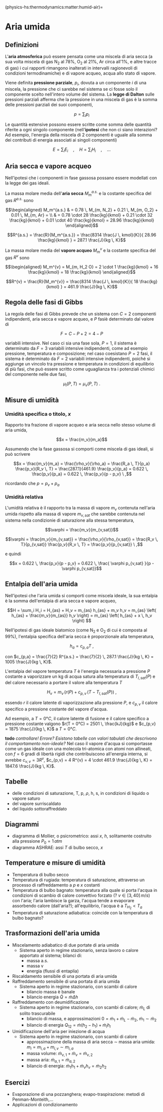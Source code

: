 (physics-hs:thermodynamics:matter:humid-air)=
# Aria umida

## Definizioni
L'**aria atmosferica** può essere pensata come una miscela di aria secca (a sua volta miscela di gas N$_2$ al 78%, O$_2$ al 21%, Ar circa all'1%, e altre tracce di gas) i cui rapporti rimangono inalterati in intervalli ragionevoli di condizioni termodinamiche) e di vapore acqueo, acqua allo stato di vapore.

Viene definita **pressione parziale**, $p_i$, dovuta a un componente $i$ di una miscela, la pressione che ci sarebbe nel sistema se ci fosse solo il componente scelto nell'intero volume del sistema. La **legge di Dalton** sulle pressioni parziali afferma che la pressione in una miscela di gas è la somma delle pressioni parziali dei suoi componenti,

$$p = \sum_i p_i$$

Le quantità estensive possono essere scritte come somma delle quantità riferite a ogni singolo componente (nell'**ipotesi** che non ci siano interazioni? Ad esempio, l'energia della miscela di 2 componenti è uguale alla somma dei contributi di energia associati ai singoli componenti)

$$E = \sum_i E_i \quad , \quad H = \sum_i H_i \quad , \quad \dots$$

## Aria secca e vapore acqueo
Nell'ipotesi che i componenti in fase gassosa possano essere modellati con la legge dei gas ideali.

La massa molare media dell'**aria secca** $M_m^{a.s.}$ e la costante specifica del gas $R^{a.s.}$ sono

$$\begin{aligned}
M_m^{a.s.}
  & = 0.78 \, M_{m, N_2} + 0.21 \, M_{m, O_2} + 0.01 \, M_{m, Ar} = \\ 
  & = 0.78 \cdot 28 \frac{kg}{kmol} + 0.21 \cdot 32 \frac{kg}{kmol} + 0.01 \cdot 40 \frac{kg}{kmol} = 28.96 \frac{kg}{kmol}
\end{aligned}$$

$$R^{a.s.} = \frac{R}{M_m^{a.s.}} = \frac{8314 \frac{J \, kmol}{K}}{ 28.96 \frac{kg}{kmol} } = 287.1 \frac{J}{kg \, K}$$

La massa molare media del **vapore acqueo** $M_m^{v}$ e la costante specifica del gas $R^{v}$ sono

$$\begin{aligned}
M_m^{v} = M_{m, H_2 O} = 2 \cdot 1 \frac{kg}{kmol} + 16 \frac{kg}{kmol} = 18 \frac{kg}{kmol}
\end{aligned}$$

$$R^{v} = \frac{R}{M_m^{v}} = \frac{8314 \frac{J \, kmol}{K}}{ 18 \frac{kg}{kmol} } = 461.9 \frac{J}{kg \, K}$$

## Regola delle fasi di Gibbs
La regola delle fasi di Gibbs prevede che un sistema con $C=2$ componenti indipendenti, aria secca e vapore acqueo, e $P$ fasiè determinato dal valore di

$$F = C - P + 2 = 4 - P $$

variabili intensive. Nel caso ci sia una fase sola, $P=1$, il sistema è determinato da $F = 3$ variabili intensive indipendenti, come ad esempio pressione, temperatura e composizione; nel caso coesistano $P=2$ fasi, il sistema è determinato da $F = 2$ variabili intensive indipendenti, poiché si aggiunge un vincolo tra pressione e temperatura in condizioni di equilibrio di più fasi, che può essere scritto come uguaglianza tra i potenziali chimici del componente nelle due fasi,

$$\mu_{l}(P,T) = \mu_{v}(P,T) \ .$$

## Misure di umidità
### Umidità specifica o titolo, $x$

Rapporto tra frazione di vapore acqueo e aria secca nello stesso volume di aria umida,

$$x = \frac{m_v}{m_a}$$

Assumendo che la fase gassosa si comporti come miscela di gas ideali, si può scrivere

$$x = \frac{m_v}{m_a} = \frac{\rho_v}{\rho_a} = \frac{R_a \, T}{p_a} \frac{p_v}{R_v \, T} = \frac{287.1}{461.9} \frac{p_v}{p_a} = 0.622 \, \frac{p_v}{p_a} = 0.622 \, \frac{p_v}{p - p_v} \ ,$$

ricordando che $p = p_v + p_a$

### Umidità relativa
L'umidità relativa è il rapporto tra la massa di vapore $m_v$ contenuta nell'aria umida rispetto alla massa di vapore $m_{v,sat}$ che sarebbe contenuta nel sistema nella condizionie di saturazione alla stessa temperatura,

$$\varphi = \frac{m_v}{m_{v,sat}}$$

$$\varphi = \frac{m_v}{m_{v,sat}} = \frac{\rho_v}{\rho_{v,sat}} = \frac{R_v \, T}{p_{v,sat}} \frac{p_v}{R_v \, T} = \frac{p_v}{p_{v,sat}} \ ,$$

e quindi 

$$x = 0.622 \, \frac{p_v}{p - p_v} = 0.622 \, \frac{ \varphi p_{v,sat} }{p - \varphi p_{v,sat}}$$

## Entalpia dell'aria umida
Nell'ipotesi che l'aria umida si comporti come miscela ideale, la sua entalpia è la somma dell'entalpia di aria secca e vapore acqueo,

$$H = \sum_i H_i
  = H_{as} + H_v = m_{as} h_{as} + m_v h_v
  = m_{as} \left( h_{as} + \frac{m_v}{m_{as}} h_v \right)
  = m_{as} \left( h_{as} + x \, h_v \right)
$$

Nell'ipotesi di gas ideale biatomico (come N$_2$ e O$_2$ di cui è composta al 99%), l'entalpia specifica dell'aria secca è proporzionale alla temperatura,

$$h_a = c_{p,a} T \ ,$$

con $c_{p,a} = \frac{7}{2} R^{a.s.} = \frac{7}{2} \, 287.1 \frac{J}{kg \, K} = 1005 \frac{J}{kg \, K}$.

L'entalpia del vapore temperatura $T$ è l'energia necessaria a pressione $P$ costante a vaporizzare un kg di acqua satura alla temperatura di $T_{l,sat}(P)$ e del calore necessario a portare il valore alla temperatura $T$

$$H_v = m_v \, \left( r(P) + c_{p,v} \, (T-T_{l,sat}(P) \right) \ , $$

essendo $r$ il calore latente di vaporizzazione alla pressione $P$, e $c_{p,v}$ il calore specifico a pressione costante del vapore d'acqua.

Ad esempio, a $T = 0°C$, il calore latente di fusione e il calore specifico a pressione costante valgono $r(T = 0°C) = 2501 \, \frac{kJ}{kg}$ e $c_{p,v} = 1875 \frac{J}{kg \, K}$ a $T = 0°C$.

**todo** *controllare! Errore? Esistono tabelle con valori tabulati che descrivono il comportamento non-ideale?* Nel caso il vapore d'acqua si comportasse come un gas ideale con una molecola tri-atomica con atomi non allineati, con $f = 6$ gradi di libertà rigidi che contribuiscono all'energia interna, si avrebbe $c_{v,v} = 3 R^{v}$, $c_{p,v} = 4 R^{v} = 4 \cdot 461.9 \frac{J}{kg \, K} = 1847.6 \frac{J}{kg \, K}$.

## Tabelle 
- delle condizioni di saturazione, T, p, $\rho$, h, s, in condizioni di liquido o vapore saturo
- del vapore surriscaldato
- del liquido sottoraffreddato

## Diagrammi
- diagramma di Mollier, o psicrometrico: assi $x$, $h$, solitamente costruito alla pressione $P_0 = 1 \, atm$
- diagramma ASHRAE: assi $T$ di bulbo secco, $x$

## Temperature e misure di umidità
- Temperatura di bulbo secco
- Temperatura di rugiada: temperatura di saturazione, attraverso un processo di raffreddamento a $p$ e $x$ costanti
- Temperatura di bulbo bagnato: temperatura alla quale si porta l'acqua in condizioni di scambio di calore convettivo forzato (? $v \in [3, 40] \, m/s$) con l'aria; l'aria lambisce la garza, l'acqua tende a evaporare assorbendo calore (dall'aria?); all'equilibrio, l'acqua è a $T_{H_2} < T_{a}$
- Temperatura di saturazione adiabatica: coincide con la temperatura di bulbo bagnato?

## Trasformazioni dell'aria umida
- Miscelamento adiabatico di due portate di aria umida
  - Sistema aperto in regime stazionario, senza lavoro o calore apportato al sistema; bilanci di:
    - massa a.s.
    - massa v
    - energia (flussi di entaplia)
- Riscaldamento sensibile di una portata di aria umida
- Raffreddamento sensibile di una portata di aria umida
  - Sistema aperto in regime stazionario, con scambi di calore
    - bilancio massa è banale
    - bilancio energia $\dot{Q} = \dot{m} \Delta h$
- Raffreddamento con deumidificazione
  - Sistema aperto in regime stazionario, con scambi di calore; $\dot{m}_L$ di solito trascurabile
    - bilancio di massa, e approssimazioni $0 = \dot{m}_1 + \dot{m}_L - \dot{m}_2$, $\dot{m}_1 \sim \dot{m}_2$
    - bilancio di energia $Q_{12} = \dot{m}(h_2 - h_1) + \dot{m}_l h_l$
- Umidificazione dell'aria per iniezione di acqua
  - Sistema aperto in regime stazionario, con scambi di calore
    - approssimazione della massa di aria secca $\sim$ massa aria umida: $m_{i} = m_{i,a} + m_{i,v} \sim m_{i,a}$
    - massa volume: $\dot{m}_{v,1} + \dot{m}_v = \dot{m}_{v,2}$
    - massa aria: $\dot{m}_{a,1} = \dot{m}_{a,2}$
    - bilancio di energia: $\dot{m}_{1} h_1 + \dot{m}_v h_v = \dot{m}_2 h_2$

## Esercizi
- Evaporazione di una pozzanghera; evapo-traspirazione: metodi di Penman-Monteith,...
- Applicazioni di condizionamento


